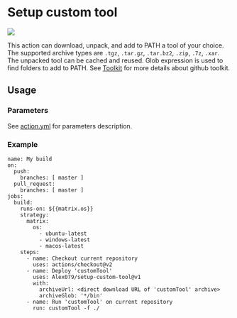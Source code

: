 # Setup custom tool

<a href="https://github.com/Alex079/setup-custom-tool/actions?query=workflow%3ACI"><img src="https://github.com/Alex079/setup-custom-tool/workflows/CI/badge.svg" /></a>

This action can download, unpack, and add to PATH a tool of your choice.
The supported archive types are `.tgz`, `.tar.gz`, `.tar.bz2`, `.zip`, `.7z`, `.xar`.
The unpacked tool can be cached and reused.
Glob expression is used to find folders to add to PATH.
See [Toolkit](https://github.com/actions/toolkit) for more details about github toolkit.

## Usage

### Parameters

See [action.yml](action.yml) for parameters description.

### Example

```
name: My build
on:
  push:
    branches: [ master ]
  pull_request:
    branches: [ master ]
jobs:
  build:
    runs-on: ${{matrix.os}}
    strategy:
      matrix:
        os:
          - ubuntu-latest
          - windows-latest
          - macos-latest
    steps:
      - name: Checkout current repository
        uses: actions/checkout@v2
      - name: Deploy 'customTool'
        uses: Alex079/setup-custom-tool@v1
        with:
          archiveUrl: <direct download URL of 'customTool' archive>
          archiveGlob: '*/bin'
      - name: Run 'customTool' on current repository
        run: customTool -f ./
```
